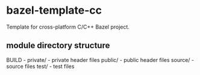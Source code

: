 # bazel-template-cc
Template for cross-platform C/C++ Bazel project.

## module directory structure
   BUILD - 
private/ - private header files
 public/ - public header files
 source/ - source files
   test/ - test files

